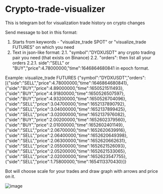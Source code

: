 # Crypto-trade-visualizer
This is telegram bot for visualization trade history on crypto changes

Send message to bot in this format:
  1. Starts from keywords - "visualize_trade SPOT" or "visualize_trade FUTURES" on which you need
  2. Text in json-like format:
    2.1. "symbol":"DYDXUSDT" any crypto trading pair you need (that exists on Binance)
    2.2. "orders": then list all your orders
      2.2.1. side":"SELL" or "BUY","price":4.78000000,"time":1646864680841 in epoch format.

Example:
visualize_trade FUTURES
{"symbol":"DYDXUSDT","orders":[{"side":"SELL","price":4.78000000,"time":1646864680841},{"side":"BUY","price":4.89000000,"time":1650521511493},{"side":"BUY","price":4.91800000,"time":1650526507597},{"side":"BUY","price":4.93200000,"time":1650526704096},{"side":"SELL","price":3.04700000,"time":1652137890792},{"side":"SELL","price":3.04000000,"time":1652137899425},{"side":"SELL","price":3.02000000,"time":1652137976082},{"side":"BUY","price":2.00200000,"time":1652602379560},{"side":"BUY","price":2.01000000,"time":1652602401149},{"side":"SELL","price":2.06700000,"time":1652620639916},{"side":"SELL","price":2.06400000,"time":1652620649398},{"side":"SELL","price":2.06300000,"time":1652620662631},{"side":"SELL","price":2.05500000,"time":1652621526093},{"side":"SELL","price":2.05200000,"time":1652621533065},{"side":"SELL","price":2.02000000,"time":1652623547755},{"side":"SELL","price":1.75800000,"time":1654113370430}]}

Bot will choose scale for your trades and draw graph with arrows and price on it.

![image](https://user-images.githubusercontent.com/116136718/215671886-922317e2-e023-4a89-bb63-07746e4ce53b.png)
